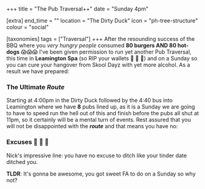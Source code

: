 +++
title = "The Pub Traversal++"
date = "Sunday 4pm"

[extra]
end_time = ""
location = "The Dirty Duck"
icon = "ph-tree-structure"
colour = "social"

[taxonomies]
tags = ["Traversal"]
+++
After the resounding success of the BBQ where you *very hungry people* consumed **80 burgers AND 80 hot-dogs** :scream::scream::scream: I've been given permission to run yet another Pub Traversal, this time in **Leamington Spa** (so RIP your wallets :money_with_wings: :money_with_wings: :money_with_wings:) and on a Sunday so you can cure your hangover from Skool Dayz with yet more alcohol. As a result we have prepared:

### The Ultimate ***Route***

Starting at 4:00pm in the Dirty Duck followed by the 4:40 bus into Leamington where we have **8** pubs lined up, as it is a Sunday we are going to have to speed run the hell out of this and finish before the pubs all shut at 11pm, so it certainly will be a mental turn of events. Rest assured that you will not be disappointed with the ***route*** and that means you have no:

### Excuses :minibus: :minibus: :minibus:

Nick's impressive line: you have no excuse to ditch like your tinder date ditched you.

**TLDR**: It's gonna be awesome, you got sweet FA to do on a Sunday so why not?
